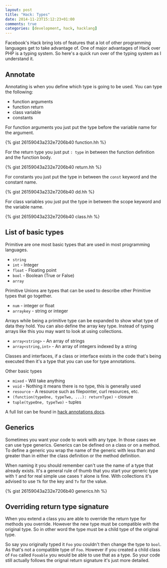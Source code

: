 ```yaml
---
layout: post
title: "Hack: Types"
date: 2014-11-23T15:12:23+01:00
comments: true
categories: [development, hack, hacklang]
---
```

Facebook's Hack bring lots of features that a lot of other programming languages get to take advantage of. One of major advantages of Hack over PHP is a typing system. So here's a quick run over of the typing system as I understand it.

<!-- more -->

## Annotate

Annotating is when you define which type is going to be used. You can type the following:

* function arguments
* function return
* class variable
* constants

For function arguments you just put the type before the variable name for the argument.

{% gist 26159043a232e7206b40 function.hh %}

For the return type you just put `: type` in between the function definition and the function body.

{% gist 26159043a232e7206b40 return.hh %}

For constants you just put the type in between the `const` keyword and the constant name.


{% gist 26159043a232e7206b40 dd.hh %}

For class variables you just put the type in between the scope keyword and the variable name.


{% gist 26159043a232e7206b40 class.hh %}

## List of basic types

Primitive are one most basic types that are used in most programming languages.

* `string`
* `int` - Integer
* `float` - Floating point
* `bool` - Boolean (True or False)
* `array`

Primitive Unions are types that can be used to describe other Primitive types that go together.
* `num` - integer or float
* `arraykey` - string or integer

Arrays while being a primitive type can be expanded to show what type of data they hold. You can also define the array key type. Instead of typing arrays like this you may want to look at using collections.

* `array<string>` - An array of strings
* `array<string,int>`  - An array of integers indexed by a string

Classes and interfaces, if a class or interface exists in the code that's being executed then it's a type that you can use for type annotations.

Other basic types

* `mixed` - Will take anything
* `void` - Nothing it means there is no type, this is generally used
* `resource` - A resource such as filepointer, curl resources, etc.
* `(function(typeOne, typeTwo, ...): returnType)` - closure
* `tuple(typeOne, typeTwo)` - tuples

A full list can be found in [hack annotations docs](http://docs.hhvm.com/manual/en/hack.annotations.usingtypes.php).

## Generics

Sometimes you want your code to work with any type. In those cases we can use type generics. Generics can be defined on a class or on a method. To define a generic you wrap the name of the generic with less than and greater than in either the class definition or the method definition.  

When naming it you should remember can't use the name of a type that already exists. It's a general rule of thumb that you start your generic type with `T` and for real simple use cases `T` alone is fine. With collections it's advised to use `Tk` for the key and `Tv` for the value.

{% gist 26159043a232e7206b40 generics.hh %}

## Overriding return type signature

When you extend a class you are able to override the return type for methods you override. However the new type must be compatible with the original type. So in other word the type must be a child type of the original type.

So say you originally typed it `Foo` you couldn't then change the type to `bool`. As that's not a compatible type of `Foo`. However if you created a child class of `Foo` called `Fooable` you would be able to use that as a type. So your code still actually follows the orignal return signature it's just more detailed.
